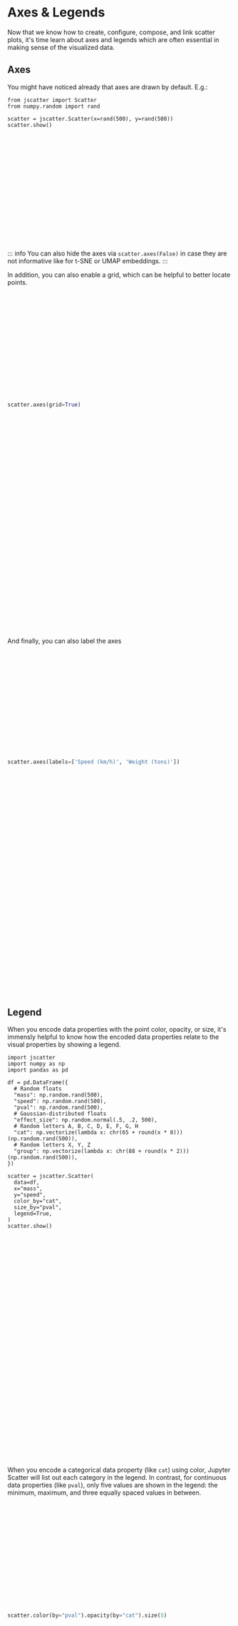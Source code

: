 # Axes & Legends

Now that we know how to create, configure, compose, and link scatter plots, it's
time learn about axes and legends which are often essential in making sense of
the visualized data.

## Axes

You might have noticed already that axes are drawn by default. E.g.:

```py{7}
from jscatter import Scatter
from numpy.random import rand

scatter = jscatter.Scatter(x=rand(500), y=rand(500))
scatter.show()
```

<div class="img axes"><div /></div>

::: info
You can also hide the axes via `scatter.axes(False)` in case they are not
informative like for t-SNE or UMAP embeddings.
:::

In addition, you can also enable a grid, which can be helpful to better locate
points.

```py
scatter.axes(grid=True)
```

<div class="img axes-grid"><div /></div>

And finally, you can also label the axes

```py
scatter.axes(labels=['Speed (km/h)', 'Weight (tons)'])
```

<div class="img axes-labels"><div /></div>

## Legend

When you encode data properties with the point color, opacity, or size, it's
immensly helpful to know how the encoded data properties relate to the visual
properties by showing a legend.

```py{22-24}
import jscatter
import numpy as np
import pandas as pd

df = pd.DataFrame({
  # Random floats
  "mass": np.random.rand(500),
  "speed": np.random.rand(500),
  "pval": np.random.rand(500),
  # Gaussian-distributed floats
  "effect_size": np.random.normal(.5, .2, 500),
  # Random letters A, B, C, D, E, F, G, H
  "cat": np.vectorize(lambda x: chr(65 + round(x * 8)))(np.random.rand(500)),
  # Random letters X, Y, Z
  "group": np.vectorize(lambda x: chr(88 + round(x * 2)))(np.random.rand(500)),
})

scatter = jscatter.Scatter(
  data=df,
  x="mass",
  y="speed",
  color_by="cat",
  size_by="pval",
  legend=True,
)
scatter.show()
```

<div class="img legend-1"><div /></div>

When you encode a categorical data property (like `cat`) using color, Jupyter
Scatter will list out each category in the legend. In contrast, for continuous
data properties (like `pval`), only five values are shown in the legend: the
minimum, maximum, and three equally spaced values in between.

```py
scatter.color(by="pval").opacity(by="cat").size(5)
```

<div class="img legend-2"><div /></div>

Notice how the legend now only shows five entries for `color` as it encodes a
continuous variable.

In addition to just showing a mapping of data and visual properties, Jupyter
Scatter can also label continuous properties.

```py
scatter.color(labeling={
    "variable": "p-value",
    "minValue": "significant",
    "maxValue": "insignificant", 
})
```

<div class="img legend-3"><div /></div>

Annotating numerical range like this can make it easier for yourself but
primarily for collaborators and others to grasp the color mapping.

<style scoped>
  .img {
    max-width: 100%;
    background-position: center;
    background-repeat: no-repeat;
    background-size: cover;
  }

  .img.axes {
    width: 596px;
    background-image: url(https://storage.googleapis.com/jupyter-scatter/dev/images/axes-light.png)
  }
  .img.axes div { padding-top: 48.489933% }

  :root.dark .img.axes {
    background-image: url(https://storage.googleapis.com/jupyter-scatter/dev/images/axes-dark.png)
  }

  .img.axes-grid {
    width: 597px;
    background-image: url(https://storage.googleapis.com/jupyter-scatter/dev/images/axes-grid-light.png)
  }
  .img.axes-grid div { padding-top: 47.906198% }

  :root.dark .img.axes-grid {
    background-image: url(https://storage.googleapis.com/jupyter-scatter/dev/images/axes-grid-dark.png)
  }

  .img.axes-labels {
    width: 597px;
    background-image: url(https://storage.googleapis.com/jupyter-scatter/dev/images/axes-labels-light.png)
  }
  .img.axes-labels div { padding-top: 50.921273% }

  :root.dark .img.axes-labels {
    background-image: url(https://storage.googleapis.com/jupyter-scatter/dev/images/axes-labels-dark.png)
  }

  .img.legend-1 {
    width: 598px;
    background-image: url(https://storage.googleapis.com/jupyter-scatter/dev/images/legend-1-light.png)
  }
  .img.legend-1 div { padding-top: 48.829431% }

  :root.dark .img.legend-1 {
    background-image: url(https://storage.googleapis.com/jupyter-scatter/dev/images/legend-1-dark.png)
  }

  .img.legend-2 {
    width: 596px;
    background-image: url(https://storage.googleapis.com/jupyter-scatter/dev/images/legend-2-light.png)
  }
  .img.legend-2 div { padding-top: 49.328859% }

  :root.dark .img.legend-2 {
    background-image: url(https://storage.googleapis.com/jupyter-scatter/dev/images/legend-2-dark.png)
  }

  .img.legend-3 {
    width: 597px;
    background-image: url(https://storage.googleapis.com/jupyter-scatter/dev/images/legend-3-light.png)
  }
  .img.legend-3 div { padding-top: 48.911223% }

  :root.dark .img.legend-3 {
    background-image: url(https://storage.googleapis.com/jupyter-scatter/dev/images/legend-3-dark.png)
  }
</style>
